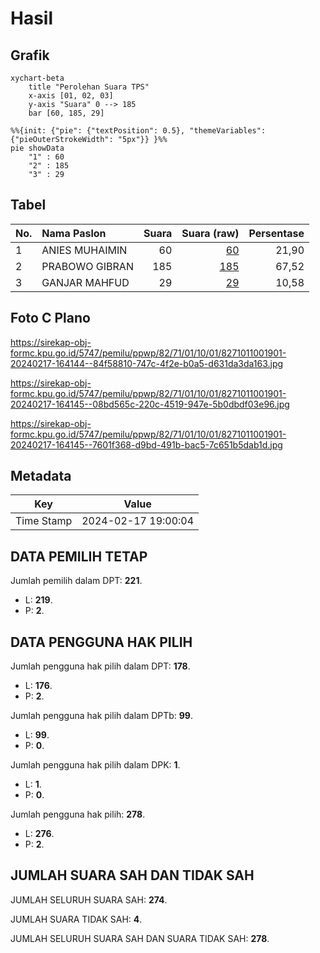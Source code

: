 # Hasil

## Grafik

```mermaid
xychart-beta
    title "Perolehan Suara TPS"
    x-axis [01, 02, 03]
    y-axis "Suara" 0 --> 185
    bar [60, 185, 29]
```

```mermaid
%%{init: {"pie": {"textPosition": 0.5}, "themeVariables": {"pieOuterStrokeWidth": "5px"}} }%%
pie showData
    "1" : 60
    "2" : 185
    "3" : 29
```

## Tabel

| No. | Nama Paslon    | Suara | Suara (raw) | Persentase |
|:--- |:-------------- | -----:| -----------:| ----------:|
| 1   | ANIES MUHAIMIN | 60    | [60][p-1]   | 21,90      |
| 2   | PRABOWO GIBRAN | 185   | [185][p-2]  | 67,52      |
| 3   | GANJAR MAHFUD  | 29    | [29][p-3]   | 10,58      |


[p-1]: https://github.com/gigit-pemilu/pemilu-2024-82-maluku-utara/blob/main/pilpres/hitung-suara/sub/82-maluku-utara/sub/71-kota-ternate/sub/01-pulau-ternate/sub/1001-jambula/sub/901-tps/sub/paslon-1.txt
[p-2]: https://github.com/gigit-pemilu/pemilu-2024-82-maluku-utara/blob/main/pilpres/hitung-suara/sub/82-maluku-utara/sub/71-kota-ternate/sub/01-pulau-ternate/sub/1001-jambula/sub/901-tps/sub/paslon-2.txt
[p-3]: https://github.com/gigit-pemilu/pemilu-2024-82-maluku-utara/blob/main/pilpres/hitung-suara/sub/82-maluku-utara/sub/71-kota-ternate/sub/01-pulau-ternate/sub/1001-jambula/sub/901-tps/sub/paslon-3.txt

## Foto C Plano

https://sirekap-obj-formc.kpu.go.id/5747/pemilu/ppwp/82/71/01/10/01/8271011001901-20240217-164144--84f58810-747c-4f2e-b0a5-d631da3da163.jpg

https://sirekap-obj-formc.kpu.go.id/5747/pemilu/ppwp/82/71/01/10/01/8271011001901-20240217-164145--08bd565c-220c-4519-947e-5b0dbdf03e96.jpg

https://sirekap-obj-formc.kpu.go.id/5747/pemilu/ppwp/82/71/01/10/01/8271011001901-20240217-164145--7601f368-d9bd-491b-bac5-7c651b5dab1d.jpg


## Metadata

| Key        | Value               |
| ---------- | ------------------- |
| Time Stamp | 2024-02-17 19:00:04 |


## DATA PEMILIH TETAP

Jumlah pemilih dalam DPT: **221**.
 * L: **219**.
 * P: **2**.

## DATA PENGGUNA HAK PILIH

Jumlah pengguna hak pilih dalam DPT: **178**.
 * L: **176**.
 * P: **2**.

Jumlah pengguna hak pilih dalam DPTb: **99**.
 * L: **99**.
 * P: **0**.

Jumlah pengguna hak pilih dalam DPK: **1**.
 * L: **1**.
 * P: **0**.

Jumlah pengguna hak pilih: **278**.
 * L: **276**.
 * P: **2**.

## JUMLAH SUARA SAH DAN TIDAK SAH

JUMLAH SELURUH SUARA SAH: **274**.

JUMLAH SUARA TIDAK SAH: **4**.

JUMLAH SELURUH SUARA SAH DAN SUARA TIDAK SAH: **278**.


